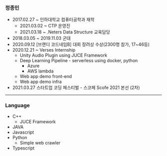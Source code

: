 ### 정종민

+ 2017.02.27 ~ 인하대학교 컴퓨터공학과 재학
  + 2021.03.02 ~ CTP 운영진
  + 2021.03.18 ~ .Neters Data Structure 교육담당
+ 2018.03.05 ~ 2019.11.03 군대
+ 2020.09.12 [브랜디 코드네임B] 대회 장려상 수상(2300명 참가, 17~46등)
+ 2020.12.21 ~ Verses Internship
  + Unity Audio Plugin using JUCE Framework
  + Deep Learning Pipeline - serverless using docker, python
    + Azure
    + AWS lambda
  + Web app demo front-end
  + Web app demo infra
+ 2021.03.27 스타트업 코딩 페스티벌 - 스코페 Scofe 2021 본선 (2차)



------------------------



### Language

+ C++
  + JUCE Framework
+ JAVA
+ Javascript
+ Python
  + Simple web crawler
+ Typescript
